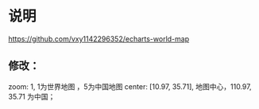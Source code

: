 # 说明

https://github.com/vxy1142296352/echarts-world-map

## 修改：

zoom: 1, 1为世界地图 ，5为中国地图
center: [10.97, 35.71], 地图中心，110.97, 35.71 为中国；
